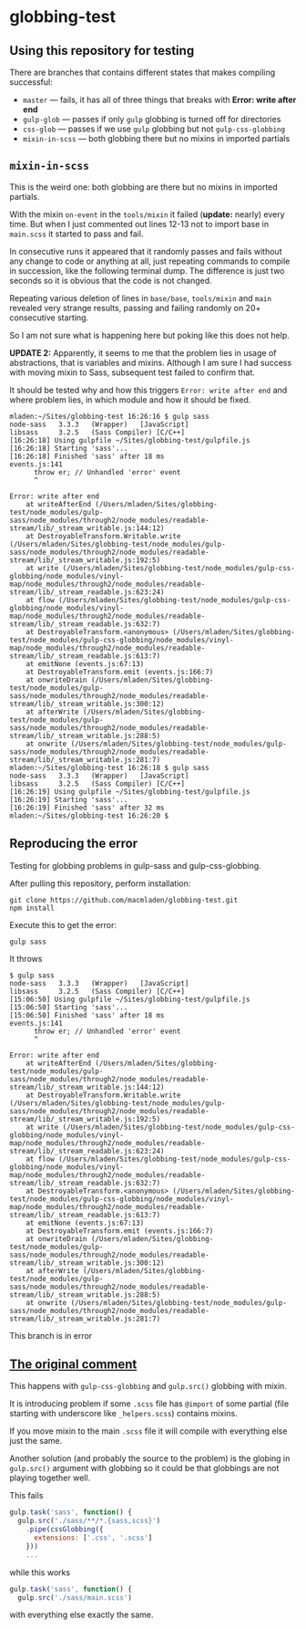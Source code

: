 # globbing-test

## Using this repository for testing
 
There are branches that contains different states that makes compiling successful:

* `master` — fails, it has all of three things that breaks with **Error: write after end**
* `gulp-glob` — passes if only `gulp` globbing is turned off for directories
* `css-glob` — passes if we use `gulp` globbing but not `gulp-css-globbing`
* `mixin-in-scss` — both globbing there but no mixins in imported partials

## `mixin-in-scss`

This is the weird one: both globbing are there but no mixins in imported partials.

With the mixin `on-event` in the `tools/mixin` it failed (**update:** nearly) every time. But when I just commented out lines 12-13 not to import base in `main.scss` it started to pass and fail.

In consecutive runs it appeared that it randomly passes and fails without any change to code or anything at all, just repeating commands to compile in succession, like the following terminal dump. The difference is just two seconds so it is obvious that the code is not changed.

Repeating various deletion of lines in `base/base`, `tools/mixin` and `main` revealed very strange results, passing and failing randomly on 20+ consecutive starting.

So I am not sure what is happening here but poking like this does not help.

**UPDATE 2:** Apparently, it seems to me that the problem lies in usage of abstractions, that is variables and mixins. Although I am sure I had success with moving mixin to Sass, subsequent test failed to confirm that.
 
It should be tested why and how this triggers `Error: write after end` and where problem lies, in which module and how it should be fixed.

```
mladen:~/Sites/globbing-test 16:26:16 $ gulp sass
node-sass	3.3.3	(Wrapper)	[JavaScript]
libsass  	3.2.5	(Sass Compiler)	[C/C++]
[16:26:18] Using gulpfile ~/Sites/globbing-test/gulpfile.js
[16:26:18] Starting 'sass'...
[16:26:18] Finished 'sass' after 18 ms
events.js:141
      throw er; // Unhandled 'error' event
      ^

Error: write after end
    at writeAfterEnd (/Users/mladen/Sites/globbing-test/node_modules/gulp-sass/node_modules/through2/node_modules/readable-stream/lib/_stream_writable.js:144:12)
    at DestroyableTransform.Writable.write (/Users/mladen/Sites/globbing-test/node_modules/gulp-sass/node_modules/through2/node_modules/readable-stream/lib/_stream_writable.js:192:5)
    at write (/Users/mladen/Sites/globbing-test/node_modules/gulp-css-globbing/node_modules/vinyl-map/node_modules/through2/node_modules/readable-stream/lib/_stream_readable.js:623:24)
    at flow (/Users/mladen/Sites/globbing-test/node_modules/gulp-css-globbing/node_modules/vinyl-map/node_modules/through2/node_modules/readable-stream/lib/_stream_readable.js:632:7)
    at DestroyableTransform.<anonymous> (/Users/mladen/Sites/globbing-test/node_modules/gulp-css-globbing/node_modules/vinyl-map/node_modules/through2/node_modules/readable-stream/lib/_stream_readable.js:613:7)
    at emitNone (events.js:67:13)
    at DestroyableTransform.emit (events.js:166:7)
    at onwriteDrain (/Users/mladen/Sites/globbing-test/node_modules/gulp-sass/node_modules/through2/node_modules/readable-stream/lib/_stream_writable.js:300:12)
    at afterWrite (/Users/mladen/Sites/globbing-test/node_modules/gulp-sass/node_modules/through2/node_modules/readable-stream/lib/_stream_writable.js:288:5)
    at onwrite (/Users/mladen/Sites/globbing-test/node_modules/gulp-sass/node_modules/through2/node_modules/readable-stream/lib/_stream_writable.js:281:7)
mladen:~/Sites/globbing-test 16:26:18 $ gulp sass
node-sass	3.3.3	(Wrapper)	[JavaScript]
libsass  	3.2.5	(Sass Compiler)	[C/C++]
[16:26:19] Using gulpfile ~/Sites/globbing-test/gulpfile.js
[16:26:19] Starting 'sass'...
[16:26:19] Finished 'sass' after 32 ms
mladen:~/Sites/globbing-test 16:26:20 $ 
```

## Reproducing the error

Testing for globbing problems in gulp-sass and gulp-css-globbing.

After pulling this repository, perform installation:

```shell
git clone https://github.com/macmladen/globbing-test.git
npm install
```

Execute this to get the error:

```
gulp sass
```

It throws

```
$ gulp sass
node-sass	3.3.3	(Wrapper)	[JavaScript]
libsass  	3.2.5	(Sass Compiler)	[C/C++]
[15:06:50] Using gulpfile ~/Sites/globbing-test/gulpfile.js
[15:06:50] Starting 'sass'...
[15:06:50] Finished 'sass' after 18 ms
events.js:141
      throw er; // Unhandled 'error' event
      ^

Error: write after end
    at writeAfterEnd (/Users/mladen/Sites/globbing-test/node_modules/gulp-sass/node_modules/through2/node_modules/readable-stream/lib/_stream_writable.js:144:12)
    at DestroyableTransform.Writable.write (/Users/mladen/Sites/globbing-test/node_modules/gulp-sass/node_modules/through2/node_modules/readable-stream/lib/_stream_writable.js:192:5)
    at write (/Users/mladen/Sites/globbing-test/node_modules/gulp-css-globbing/node_modules/vinyl-map/node_modules/through2/node_modules/readable-stream/lib/_stream_readable.js:623:24)
    at flow (/Users/mladen/Sites/globbing-test/node_modules/gulp-css-globbing/node_modules/vinyl-map/node_modules/through2/node_modules/readable-stream/lib/_stream_readable.js:632:7)
    at DestroyableTransform.<anonymous> (/Users/mladen/Sites/globbing-test/node_modules/gulp-css-globbing/node_modules/vinyl-map/node_modules/through2/node_modules/readable-stream/lib/_stream_readable.js:613:7)
    at emitNone (events.js:67:13)
    at DestroyableTransform.emit (events.js:166:7)
    at onwriteDrain (/Users/mladen/Sites/globbing-test/node_modules/gulp-sass/node_modules/through2/node_modules/readable-stream/lib/_stream_writable.js:300:12)
    at afterWrite (/Users/mladen/Sites/globbing-test/node_modules/gulp-sass/node_modules/through2/node_modules/readable-stream/lib/_stream_writable.js:288:5)
    at onwrite (/Users/mladen/Sites/globbing-test/node_modules/gulp-sass/node_modules/through2/node_modules/readable-stream/lib/_stream_writable.js:281:7)
```

This branch is in error

## [The original comment](https://github.com/dlmanning/gulp-sass/issues/274#issuecomment-145564899)

This happens with `gulp-css-globbing` and `gulp.src()` globbing with mixin.

It is introducing problem if some `.scss` file has `@import` of some partial (file starting with underscore like `_helpers.scss`) contains mixins.

If you move mixin to the main `.scss` file it will compile with everything else just the same.

Another solution (and probably the source to the problem) is the globing in `gulp.src()` argument with globbing so it could be that globbings are not playing together well.

This fails

```javascript
gulp.task('sass', function() {
  gulp.src('./sass/**/*.{sass,scss}')
    .pipe(cssGlobbing({
      extensions: ['.css', '.scss']
    }))
    ...
```

while this works

```javascript
gulp.task('sass', function() {
  gulp.src('./sass/main.scss')
```

with everything else exactly the same.
